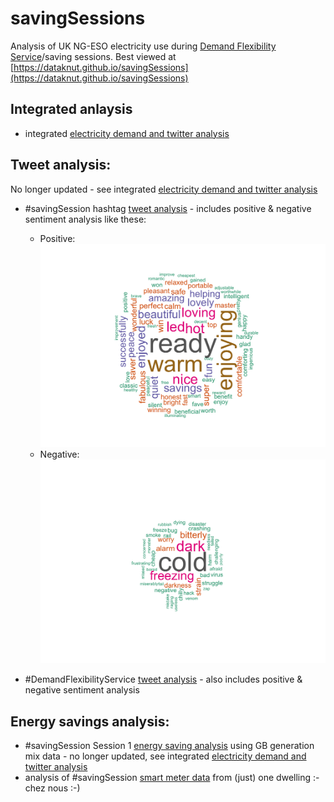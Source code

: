 # savingSessions

Analysis of UK NG-ESO electricity use during [Demand Flexibility Service](https://twitter.com/hashtag/DemandFlexibilityService)/saving sessions. Best viewed at [https://dataknut.github.io/savingSessions](https://dataknut.github.io/savingSessions)


## Integrated anlaysis

 * integrated [electricity demand and twitter analysis](dfsReport.html)
 
## Tweet analysis:

No longer updated - see integrated [electricity demand and twitter analysis](dfsReport.html)

 * #savingSession hashtag [tweet analysis](savingSessionsTweets.html) - includes positive & negative sentiment analysis like these:

   * Positive: ![Positive sentiment (Session 5: 2022-12-12)](img/session5_pos.png)
   * Negative: ![Negative sentiment (Session 5: 2022-12-12)](img/session5_neg.png)

 
 * #DemandFlexibilityService [tweet analysis](demandFlexibilityServiceTweets.html) - also includes positive & negative sentiment analysis
 
## Energy savings analysis:

 * #savingSession Session 1 [energy saving analysis](savingSessionsEnergy.html) using GB generation mix data - no longer updated, see integrated [electricity demand and twitter analysis](dfsReport.html)
 * analysis of #savingSession [smart meter data](https://dataknut.github.io/octopusAPI/energyReport.html#523_Winter_2022_SavingsSessions) from (just) one dwelling :- chez nous :-)
